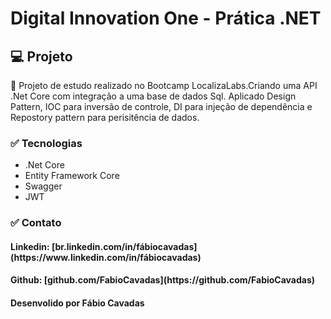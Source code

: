 <h1> Digital Innovation One - Prática .NET</h1>

<h2>💻 Projeto</h2>
<p>🚀 Projeto de estudo realizado no Bootcamp LocalizaLabs.Criando uma API .Net Core com integração a uma base de dados Sql. Aplicado Design Pattern, IOC para inversão de controle, DI para injeção de dependência e Repostory pattern para perisitência de dados.</p>

<h3>✅ Tecnologias</h3>
<ul>
  <li>.Net Core</li>  
  <li>Entity Framework Core</li>
  <li>Swagger</li>
  <li>JWT</li>
</ul> 

<h3>✅ Contato</h3>

<h4>Linkedin:  [br.linkedin.com/in/fábiocavadas](https://www.linkedin.com/in/fábiocavadas)</h4>

<h4>Github:  [github.com/FabioCavadas](https://github.com/FabioCavadas)</h4>

<h4>Desenvolido por Fábio Cavadas</h4>



